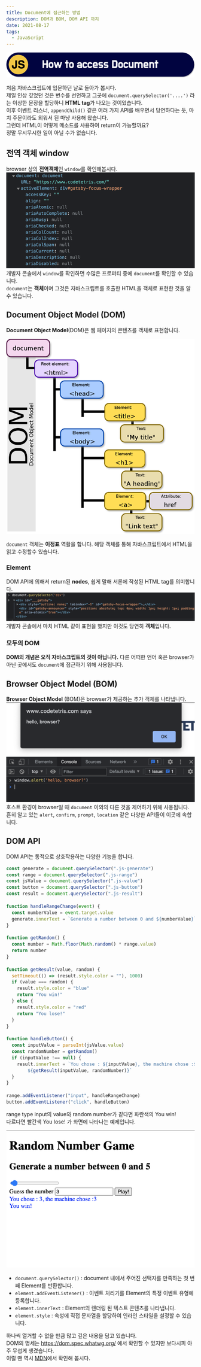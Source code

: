 ```yaml
---
title: Document에 접근하는 방법
description: DOM과 BOM, DOM API 까지
date: 2021-08-17
tags:
  - JavaScript
---
```


![thumbnail](./thumb.png)

처음 자바스크립트에 입문하던 날로 돌아가 봅시다.  
제일 인상 깊었던 것은 변수를 선언하고 그곳에 `document.querySelector('....')` 라는 이상한 문장을 할당하니 **HTML tag**가 나오는 것이었습니다.  
이후 이벤트 리스너, `appendChild()` 같은 여러 가지 API를 배우면서 당연하다는 듯, 마치 주문이라도 외워서 된 마냥 사용해 왔습니다.  
그런데 HTML이 어떻게 메소드를 사용하여 return이 가능할까요?  
정말 무시무시한 일이 아닐 수가 없습니다.

## 전역 객체 window

browser 상의 **전역객체**인 `window`를 확인해봅시다.
![document](./document.png)
개발자 콘솔에서 `window`를 확인하면 수많은 프로퍼티 중에 `document`를 확인할 수 있습니다.  
`document`는 **객체**이며 그것은 자바스크립트를 호출한 HTML을 객체로 표현한 것을 알 수 있습니다.

## Document Object Model (DOM)

**Document Object Model**(DOM)은 웹 페이지의 콘텐츠를 객체로 표현합니다.

![dom](./DOM-model.png)

`document` 객체는 **이정표** 역활을 합니다. 해당 객체를 통해 자바스크립트에서 HTML을 읽고 수정할수 있습니다.

### Element

DOM API에 의해서 return된 **nodes**, 쉽게 말해 서론에 작성된 HTML tag를 의미합니다.
![element](./element.png)
개발자 콘솔에서 마치 HTML 같이 표현을 했지만 이것도 당연히 **객체**입니다.

### 모두의 DOM

**DOM의 개념은 오직 자바스크립트의 것이 아닙니다.** 다른 어떠한 언어 혹은 browser가 아닌 곳에서도 `document`에 접근하기 위해 사용됩니다.

## Browser Object Model (BOM)

**Browser Object Model** (BOM)은 browser가 제공하는 추가 객체를 나타냅니다.
![alert](./BOM-alert.png)
호스트 환경이 browser일 때 `document` 이외의 다른 것을 제어하기 위해 사용됩니다.
흔히 알고 있는 `alert`, `confirm`, `prompt`, `location` 같은 다양한 API들이 이곳에 속합니다.

## DOM API

DOM API는 동적으로 상호작용하는 다양한 기능을 합니다.

```js
const generate = document.querySelector(".js-generate")
const range = document.querySelector(".js-range")
const jsValue = document.querySelector(".js-value")
const button = document.querySelector(".js-button")
const result = document.querySelector(".js-result")

function handleRangeChange(event) {
  const numberValue = event.target.value
  generate.innerText = `Generate a number between 0 and ${numberValue}`
}

function getRandom() {
  const number = Math.floor(Math.random() * range.value)
  return number
}

function getResult(value, random) {
  setTimeout(() => (result.style.color = ""), 1000)
  if (value === random) {
    result.style.color = "blue"
    return "You win!"
  } else {
    result.style.color = "red"
    return "You lose!"
  }
}

function handleButton() {
  const inputValue = parseInt(jsValue.value)
  const randomNumber = getRandom()
  if (inputValue !== null) {
    result.innerText = `You chose : ${inputValue}, the machine chose :${randomNumber}
        ${getResult(inputValue, randomNumber)}`
  }
}

range.addEventListener("input", handleRangeChange)
button.addEventListener("click", handleButton)
```

range type input의 value와 random number가 같다면 파란색의 You win!  
다르다면 빨간색 You lose! 가 화면에 나타나는 예제입니다.

![DOM API](./example.png)

- `document.querySelector()` : document 내에서 주어진 선택자를 만족하는 첫 번째 Element를 반환합니다.
- `element.addEventListener()` : 이벤트 처리기를 Element의 특정 이벤트 유형에 등록합니다.
- `element.innerText` : Element의 렌더링 된 텍스트 콘텐츠를 나타냅니다.
- `element.style` : 속성에 직접 문자열을 할당하여 인라인 스타일을 설정할 수 있습니다.

하나씩 열거할 수 없을 만큼 많고 깊은 내용을 담고 있습니다.  
DOM의 명세는 https://dom.spec.whatwg.org/ 에서 확인할 수 있지만 보다시피 아주 무섭게 생겼습니다.  
이럴 땐 역시 [MDN](https://developer.mozilla.org/ko/docs/Web/API/Document_Object_Model)에서 확인해 봅시다.
